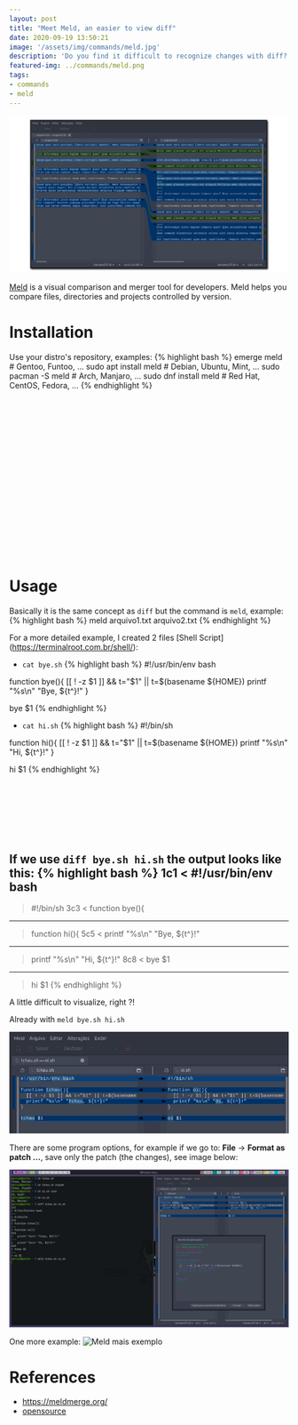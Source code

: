 ```yaml
---
layout: post
title: "Meet Meld, an easier to view diff"
date: 2020-09-19 13:50:21
image: '/assets/img/commands/meld.jpg'
description: 'Do you find it difficult to recognize changes with diff? This can help you! 😃'
featured-img: ../commands/meld.png
tags:
- commands
- meld
---
```


![Meet Meld, an easier to view diff](/assets/img/commands/meld.png)

[Meld](https://meldmerge.org/) is a visual comparison and merger tool for developers. Meld helps you compare files, directories and projects controlled by version.

# Installation
Use your distro's repository, examples:
{% highlight bash %}
emerge meld # Gentoo, Funtoo, ...
sudo apt install meld # Debian, Ubuntu, Mint, ...
sudo pacman -S meld # Arch, Manjaro, ...
sudo dnf install meld # Red Hat, CentOS, Fedora, ...
{% endhighlight %}

<!-- QUADRADO -->
<script async src="//pagead2.googlesyndication.com/pagead/js/adsbygoogle.js"></script>
<ins class="adsbygoogle"
style="display:inline-block;width:336px;height:280px"
data-ad-client="ca-pub-2838251107855362"
data-ad-slot="5351066970"></ins>
<script>
(adsbygoogle = window.adsbygoogle || []).push({});
</script>

# Usage
Basically it is the same concept as `diff` but the command is `meld`, example:
{% highlight bash %}
meld arquivo1.txt arquivo2.txt
{% endhighlight %}

For a more detailed example, I created 2 files [Shell Script] (https://terminalroot.com.br/shell/):
+ `cat bye.sh`
{% highlight bash %}
#!/usr/bin/env bash

function bye(){
  [[ ! -z $1 ]] && t="$1" || t=$(basename ${HOME})
  printf "%s\n" "Bye, ${t^}!"
}

bye $1
{% endhighlight %}

+ `cat hi.sh`
{% highlight bash %}
#!/bin/sh

function hi(){
  [[ ! -z $1 ]] && t="$1" || t=$(basename ${HOME})
  printf "%s\n" "Hi, ${t^}!"
}

hi $1
{% endhighlight %}

<!-- LISTA MIN -->
<script async src="//pagead2.googlesyndication.com/pagead/js/adsbygoogle.js"></script>
<ins class="adsbygoogle"
style="display:inline-block;width:730px;height:95px"
data-ad-client="ca-pub-2838251107855362"
data-ad-slot="5351066970"></ins>
<script>
(adsbygoogle = window.adsbygoogle || []).push({});
</script>

If we use `diff bye.sh hi.sh` the output looks like this:
{% highlight bash %}
1c1
< #!/usr/bin/env bash
---
> #!/bin/sh
3c3
< function bye(){
---
> function hi(){
5c5
<   printf "%s\n" "Bye, ${t^}!"
---
>   printf "%s\n" "Hi, ${t^}!"
8c8
< bye $1
---
> hi $1
{% endhighlight %}

A little difficult to visualize, right ?!

Already with `meld bye.sh hi.sh`

![Meld area](/assets/img/commands/meld-area.jpg)

There are some program options, for example if we go to: **File** → **Format as patch ...**, save only the patch (the changes), see image below:

![Meld](/assets/img/commands/meld-sh.png)

One more example:
![Meld mais exemplo](/assets/img/commands/assets/img/comandos/meld.jpg)

<!-- RETANGULO LARGO 2 -->
<script async src="//pagead2.googlesyndication.com/pagead/js/adsbygoogle.js"></script>
<ins class="adsbygoogle"
style="display:block; text-align:center;"
data-ad-layout="in-article"
data-ad-format="fluid"
data-ad-client="ca-pub-2838251107855362"
data-ad-slot="8549252987"></ins>
<script>
(adsbygoogle = window.adsbygoogle || []).push({});
</script>

# References
+ <https://meldmerge.org/>
+ [opensource](https://opensource.com/article/20/3/meld)


